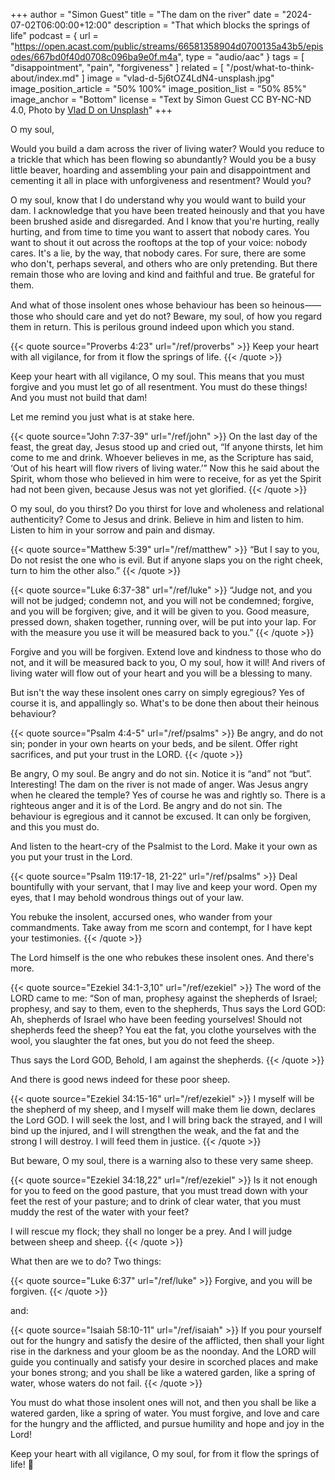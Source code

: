 +++
author = "Simon Guest"
title = "The dam on the river"
date = "2024-07-02T06:00:00+12:00"
description = "That which blocks the springs of life"
podcast = { url = "https://open.acast.com/public/streams/66581358904d0700135a43b5/episodes/667bd0f40d0708c096ba9e0f.m4a", type = "audio/aac" }
tags = [ "disappointment", "pain", "forgiveness" ]
related = [ "/post/what-to-think-about/index.md" ]
image = "vlad-d-5j6tOZ4LdN4-unsplash.jpg"
image_position_article = "50% 100%"
image_position_list = "50% 85%"
image_anchor = "Bottom"
license = "Text by Simon Guest CC BY-NC-ND 4.0, Photo by [Vlad D on Unsplash](https://unsplash.com/photos/a-river-running-through-a-lush-green-forest-5j6tOZ4LdN4)"
+++

O my soul,

Would you build a dam across the river of living water? Would you reduce to a trickle that which has been flowing so abundantly? Would you be a busy little beaver, hoarding and assembling your pain and disappointment and cementing it all in place with  unforgiveness and resentment? Would you?

O my soul, know that I do understand why you would want to build your dam. I acknowledge that you have been treated heinously and that you have been brushed aside and disregarded. And I know that you're hurting, really hurting, and from time to time you want to assert that nobody cares. You want to shout it out across the rooftops at the top of your voice: nobody cares. It's a lie, by the way, that nobody cares. For sure, there are some who don't, perhaps several, and others who are only pretending. But there remain those who are loving and kind and faithful and true. Be grateful for them.

And what of those insolent ones whose behaviour has been so heinous⸺those who should care and yet do not? Beware, my soul, of how you regard them in return. This is perilous ground indeed upon which you stand.

{{< quote source="Proverbs 4:23" url="/ref/proverbs" >}}
Keep your heart with all vigilance, for from it flow the springs of life.
{{< /quote >}}

Keep your heart with all vigilance, O my soul. This means that you must forgive and you must let go of all resentment. You must do these things! And you must not build that dam!

Let me remind you just what is at stake here.

{{< quote source="John 7:37-39" url="/ref/john" >}}
On the last day of the feast, the great day, Jesus stood up and cried out, “If anyone thirsts, let him come to me and drink. Whoever believes in me, as the Scripture has said, ‘Out of his heart will flow rivers of living water.’” Now this he said about the Spirit, whom those who believed in him were to receive, for as yet the Spirit had not been given, because Jesus was not yet glorified.
{{< /quote >}}

O my soul, do you thirst? Do you thirst for love and wholeness and relational authenticity? Come to Jesus and drink. Believe in him and listen to him. Listen to him in your sorrow and pain and dismay.

{{< quote source="Matthew 5:39" url="/ref/matthew" >}}
“But I say to you, Do not resist the one who is evil. But if anyone slaps you on the right cheek, turn to him the other also.”
{{< /quote >}}

{{< quote source="Luke 6:37-38" url="/ref/luke" >}}
“Judge not, and you will not be judged; condemn not, and you will not be condemned; forgive, and you will be forgiven; give, and it will be given to you. Good measure, pressed down, shaken together, running over, will be put into your lap. For with the measure you use it will be measured back to you.”
{{< /quote >}}

Forgive and you will be forgiven. Extend love and kindness to those who do not, and it will be measured back to you, O my soul, how it will! And rivers of living water will flow out of your heart and you will be a blessing to many.

But isn't the way these insolent ones carry on simply egregious? Yes of course it is, and appallingly so. What's to be done then about their heinous behaviour?

{{< quote source="Psalm 4:4-5" url="/ref/psalms" >}}
Be angry, and do not sin; ponder in your own hearts on your beds, and be silent. Offer right sacrifices, and put your trust in the LORD.
{{< /quote >}}

Be angry, O my soul. Be angry and do not sin. Notice it is “and” not “but”. Interesting! The dam on the river is not made of anger. Was Jesus angry when he cleared the temple? Yes of course he was and rightly so. There is a righteous anger and it is of the Lord. Be angry and do not sin. The behaviour is egregious and it cannot be excused. It can only be forgiven, and this you must do.

And listen to the heart-cry of the Psalmist to the Lord. Make it your own as you put your trust in the Lord.

{{< quote source="Psalm 119:17-18, 21-22" url="/ref/psalms" >}}
Deal bountifully with your servant, that I may live and keep your word. Open my eyes, that I may behold
wondrous things out of your law.

You rebuke the insolent, accursed ones, who wander from your commandments. Take away from me scorn and contempt, for I have kept your testimonies.
{{< /quote >}}

The Lord himself is the one who rebukes these insolent ones. And there's more.

{{< quote source="Ezekiel 34:1-3,10" url="/ref/ezekiel" >}}
The word of the LORD came to me: “Son of man, prophesy against the shepherds of Israel; prophesy, and say to them, even to the shepherds, Thus says the Lord GOD: Ah, shepherds of Israel who have been feeding yourselves! Should not shepherds feed the sheep? You eat the fat, you clothe yourselves with the wool, you slaughter the fat ones, but you do not feed the sheep.

Thus says the Lord GOD, Behold, I am against the shepherds.
{{< /quote >}}

And there is good news indeed for these poor sheep.

{{< quote source="Ezekiel 34:15-16" url="/ref/ezekiel" >}}
I myself will be the shepherd of my sheep, and I myself will make them lie down, declares the Lord GOD. I will seek the lost, and I will bring back the strayed, and I will bind up the injured, and I will strengthen the weak, and the fat and the strong I will destroy. I will feed them in justice.
{{< /quote >}}

But beware, O my soul, there is a warning also to these very same sheep.

{{< quote source="Ezekiel 34:18,22" url="/ref/ezekiel" >}}
Is it not enough for you to feed on the good pasture, that you must tread down with your feet the rest of your pasture; and to drink of clear water, that you must muddy the rest of the water with your feet?

I will rescue my flock; they shall no longer be a prey. And I will judge between sheep and sheep.
{{< /quote >}}

What then are we to do? Two things:

{{< quote source="Luke 6:37" url="/ref/luke" >}}
Forgive, and you will be forgiven.
{{< /quote >}}

and:

{{< quote source="Isaiah 58:10-11" url="/ref/isaiah" >}}
If you pour yourself out for the hungry and satisfy the desire of the afflicted, then shall your light rise in the darkness and your gloom be as the noonday. And the LORD will guide you continually and satisfy your desire in scorched places and make your bones strong; and you shall be like a watered garden, like a spring of water, whose waters do not fail.
{{< /quote >}}

You must do what those insolent ones will not, and then you shall be like a watered garden, like a spring of water. You must forgive, and love and care for the hungry and the afflicted, and pursue humility and hope and joy in the Lord!

Keep your heart with all vigilance, O my soul, for from it flow the springs of life! 🙏
